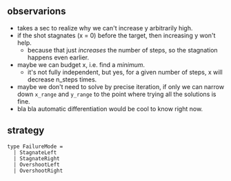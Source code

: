 observarions
------------

- takes a sec to realize why we can't increase y arbitrarily high.
- if the shot stagnates (x = 0) before the target, then increasing y won't help.
    - because that just _increases_ the number of steps, so the stagnation happens even earlier.
- maybe we can budget x, i.e. find a _minimum_.
    - it's not fully independent, but yes, for a given number of steps, x will decrease n_steps times.
- maybe we don't need to solve by precise iteration, if only we can narrow down `x_range` and `y_range` to the point where trying all the solutions is fine.
- bla bla automatic differentiation would be cool to know right now.

strategy
--------

```
type FailureMode =
  | StagnateLeft
  | StagnateRight
  | OvershootLeft
  | OvershootRight
```
